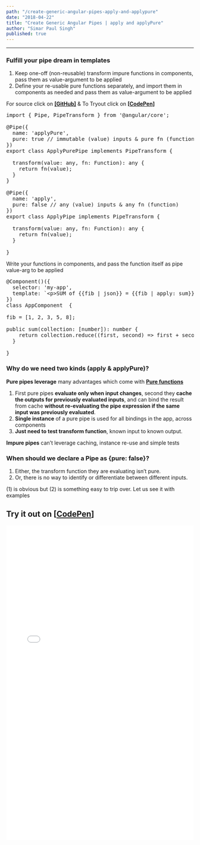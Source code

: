 ```yaml
---
path: "/create-generic-angular-pipes-apply-and-applypure"
date: "2018-04-22"
title: "Create Generic Angular Pipes | apply and applyPure"
author: "Simar Paul Singh"
published: true
---
```



* * *

### Fulfill your pipe dream in templates

1.  Keep one-off (non-reusable) transform impure functions in components, pass them as value-argument to be applied
2.  Define your re-usable pure functions separately, and import them in components as needed and pass them as value-argument to be applied

For source click on [**[GitHub]**](https://github.com/simars/ngx-mix-libraries/blob/master/projects/ngx-mix/src/lib/pipe/apply) & To Tryout click on **[**[**CodePen**](https://codepen.io/simars/pen/wxRpjN/)**]**

<pre>
import { Pipe, PipeTransform } from '@angular/core';

@Pipe({  
  name: 'applyPure',  
  pure: true // immutable (value) inputs & pure fn (function)  
})  
export class ApplyPurePipe implements PipeTransform {  

  transform(value: any, fn: Function): any {  
    return fn(value);  
  }  
}  

@Pipe({  
  name: 'apply',  
  pure: false // any (value) inputs & any fn (function)  
})  
export class ApplyPipe implements PipeTransform {  

  transform(value: any, fn: Function): any {  
    return fn(value);  
  }  

}
</pre>

Write your functions in components, and pass the function itself as pipe value-arg to be applied

<pre>
@Component()({
  selector: 'my-app',  
  template: `&lt;p&gt;SUM of {{fib | json}} = {{fib | apply: sum}}&lt;/p&gt;`
})  
class AppComponent  {

fib = [1, 2, 3, 5, 8];

public sum(collection: [number]): number {
    return collection.reduce((first, second) => first + second);
  }  

}
</pre>

### Why do we need two kinds (apply & applyPure)?

**Pure pipes leverage** many advantages which come with [**Pure functions**](https://en.wikipedia.org/wiki/Pure_function)

1.  First pure pipes **evaluate only when input changes**, second they **cache the outputs for previously evaluated inputs**, and can bind the result from cache **without re-evaluating the pipe expression if the same input was previously evaluated**.
2.  **Single instance** of a pure pipe is used for all bindings in the app, across components
3.  **Just need to test transform function**, known input to known output.

**Impure pipes** can’t leverage caching, instance re-use and simple tests

### **When should we declare a Pipe as {pure: false}**?

1.  Either, the transform function they are evaluating isn’t pure.
2.  Or, there is no way to identify or differentiate between different inputs.

(1) is obvious but (2) is something easy to trip over. Let us see it with examples

## Try it out on **[**[**CodePen**](https://codepen.io/simars/pen/wxRpjN/)**]**

<iframe height='844' scrolling='no' title='angular-apply-pipes' src='//codepen.io/simars/embed/wxRpjN/?height=265&theme-id=0&default-tab=js,result&embed-version=2' frameborder='no' allowtransparency='true' allowfullscreen='true' style='width: 100%;'>See the Pen <a href='https://codepen.io/simars/pen/wxRpjN/'>angular-apply-pipes</a> by Simar Paul Singh (<a href='https://codepen.io/simars'>@simars</a>) on <a href='https://codepen.io'>CodePen</a>.
</iframe>